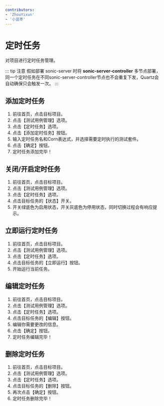 ```yaml
---
contributors:
- 'ZhouYixun'
- '小蓝枣'
---
```


# 定时任务
对项目进行定时任务管理。

::: tip 注意
假如部署 sonic-server 时将 **sonic-server-controller** 多节点部署，同一个定时任务在不同sonic-server-controller节点也不会重复下发，Quartz会自动确保只会触发一次。
:::
## 添加定时任务

1. 前往首页，点击目标项目。
2. 点击【测试用例管理】选项。
3. 点击【定时任务】选项。
4. 点击【添加定时任务】按钮。
5. 输入定时任务名和Corn表达式，并选择需要定时执行的测试套件。
6. 点击【确定】按钮。
7. 定时任务添加完毕！

## 关闭/开启定时任务

1. 前往首页，点击目标项目。
2. 点击【测试用例管理】选项。
3. 点击【定时任务】选项。
4. 点击目标任务的【状态】开关。
5. 开关绿底色为启用状态，开关灰底色为停用状态，同时切换过程会有响应提示。

## 立即运行定时任务

1. 前往首页，点击目标项目。
2. 点击【测试用例管理】选项。
3. 点击【定时任务】选项。
4. 点击目标任务的【立即运行】按钮。
5. 开始运行当前任务。

## 编辑定时任务

1. 前往首页，点击目标项目。
2. 点击【测试用例管理】选项。
3. 点击【定时任务】选项。
4. 点击目标任务的【编辑】按钮。
5. 编辑你需要更改的信息。
6. 点击【确定】按钮。
7. 定时任务编辑完毕！

## 删除定时任务

1. 前往首页，点击目标项目。
2. 点击【测试用例管理】选项。
3. 点击【定时任务】选项。
4. 点击目标任务的【删除】按钮。
5. 再次点击【确定】按钮。
6. 定时任务删除完毕！

